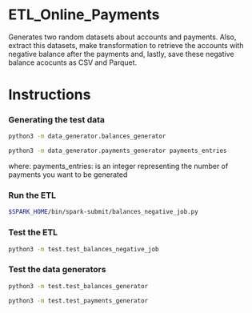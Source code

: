 # ETL_Online_Payments
Generates two random datasets about accounts and payments. Also, extract this datasets, make transformation to retrieve the accounts with negative balance after the payments and, lastly, save these negative balance acocunts as CSV and Parquet.


# Instructions
### Generating the test data

```bash
python3 -m data_generator.balances_generator

python3 -m data_generator.payments_generator payments_entries
```
where:
  payments_entries: is an integer representing the number of payments you want to be generated
  
### Run the ETL
```bash
$SPARK_HOME/bin/spark-submit/balances_negative_job.py
```

### Test the ETL
```bash
python3 -m test.test_balances_negative_job
```

### Test the data generators
```bash
python3 -m test.test_balances_generator

python3 -m test.test_payments_generator
```
